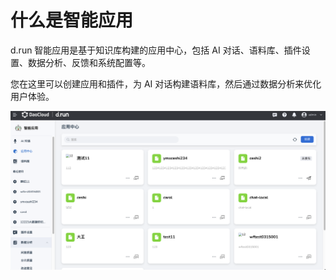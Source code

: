 # 什么是智能应用

d.run 智能应用是基于知识库构建的应用中心，包括 AI 对话、语料库、插件设置、数据分析、反馈和系统配置等。

您在这里可以创建应用和插件，为 AI 对话构建语料库，然后通过数据分析来优化用户体验。

![应用中心](./images/app-center.png)
